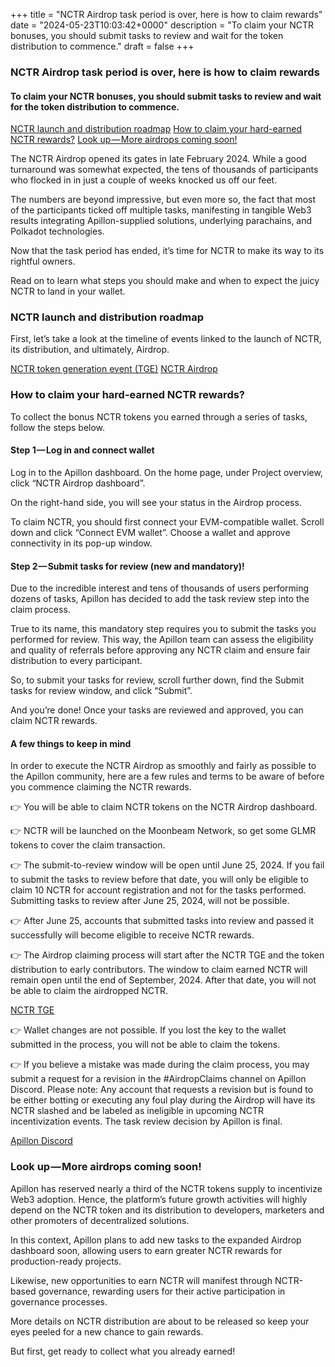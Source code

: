 +++
title = "NCTR Airdrop task period is over, here is how to claim rewards"
date = "2024-05-23T10:03:42+0000"
description = "To claim your NCTR bonuses, you should submit tasks to review and wait for the token distribution to commence."
draft = false
+++

### NCTR Airdrop task period is over, here is how to claim rewards


#### To claim your NCTR bonuses, you should submit tasks to review and wait for the token distribution to commence.

[NCTR launch and distribution roadmap](#daa3)
[How to claim your hard-earned NCTR rewards?](#7ab4)
[Look up — More airdrops coming soon!](#1142)

The NCTR Airdrop opened its gates in late February 2024. While a good turnaround was somewhat expected, the tens of thousands of participants who flocked in in just a couple of weeks knocked us off our feet.


The numbers are beyond impressive, but even more so, the fact that most of the participants ticked off multiple tasks, manifesting in tangible Web3 results integrating Apillon-supplied solutions, underlying parachains, and Polkadot technologies.


Now that the task period has ended, it’s time for NCTR to make its way to its rightful owners.


Read on to learn what steps you should make and when to expect the juicy NCTR to land in your wallet.


### NCTR launch and distribution roadmap


First, let’s take a look at the timeline of events linked to the launch of NCTR, its distribution, and ultimately, Airdrop.

[NCTR token generation event (TGE)](https://blog.apillon.io/the-nctr-token-is-about-to-launch-heres-all-you-need-to-know-f7edd86bb76c)
[NCTR Airdrop](https://apillon.io/airdrop)

### How to claim your hard-earned NCTR rewards?


To collect the bonus NCTR tokens you earned through a series of tasks, follow the steps below.


#### Step 1 — Log in and connect wallet


Log in to the Apillon dashboard. On the home page, under Project overview, click “NCTR Airdrop dashboard”.


On the right-hand side, you will see your status in the Airdrop process.


To claim NCTR, you should first connect your EVM-compatible wallet. Scroll down and click “Connect EVM wallet”. Choose a wallet and approve connectivity in its pop-up window.


#### Step 2 — Submit tasks for review (new and mandatory)!


Due to the incredible interest and tens of thousands of users performing dozens of tasks, Apillon has decided to add the task review step into the claim process.


True to its name, this mandatory step requires you to submit the tasks you performed for review. This way, the Apillon team can assess the eligibility and quality of referrals before approving any NCTR claim and ensure fair distribution to every participant.


So, to submit your tasks for review, scroll further down, find the Submit tasks for review window, and click “Submit”.


And you’re done! Once your tasks are reviewed and approved, you can claim NCTR rewards.


#### A few things to keep in mind


In order to execute the NCTR Airdrop as smoothly and fairly as possible to the Apillon community, here are a few rules and terms to be aware of before you commence claiming the NCTR rewards.


👉 You will be able to claim NCTR tokens on the NCTR Airdrop dashboard.


👉 NCTR will be launched on the Moonbeam Network, so get some GLMR tokens to cover the claim transaction.


👉 The submit-to-review window will be open until June 25, 2024. If you fail to submit the tasks to review before that date, you will only be eligible to claim 10 NCTR for account registration and not for the tasks performed. Submitting tasks to review after June 25, 2024, will not be possible.


👉 After June 25, accounts that submitted tasks into review and passed it successfully will become eligible to receive NCTR rewards.


👉 The Airdrop claiming process will start after the NCTR TGE and the token distribution to early contributors. The window to claim earned NCTR will remain open until the end of September, 2024. After that date, you will not be able to claim the airdropped NCTR.

[NCTR TGE](https://medium.com/apillon/the-nctr-token-is-about-to-launch-heres-all-you-need-to-know-f7edd86bb76c)

👉 Wallet changes are not possible. If you lost the key to the wallet submitted in the process, you will not be able to claim the tokens.


👉 If you believe a mistake was made during the claim process, you may submit a request for a revision in the #AirdropClaims channel on Apillon Discord. Please note: Any account that requests a revision but is found to be either botting or executing any foul play during the Airdrop will have its NCTR slashed and be labeled as ineligible in upcoming NCTR incentivization events. The task review decision by Apillon is final.

[Apillon Discord](https://discord.com/invite/yX3gTw36C4)

### Look up — More airdrops coming soon!


Apillon has reserved nearly a third of the NCTR tokens supply to incentivize Web3 adoption. Hence, the platform’s future growth activities will highly depend on the NCTR token and its distribution to developers, marketers and other promoters of decentralized solutions.


In this context, Apillon plans to add new tasks to the expanded Airdrop dashboard soon, allowing users to earn greater NCTR rewards for production-ready projects.


Likewise, new opportunities to earn NCTR will manifest through NCTR-based governance, rewarding users for their active participation in governance processes.


More details on NCTR distribution are about to be released so keep your eyes peeled for a new chance to gain rewards.


But first, get ready to collect what you already earned!
